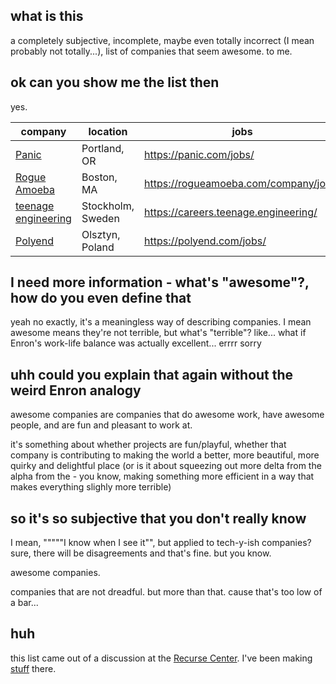 ## what is this

a completely subjective, incomplete, maybe even totally incorrect (I mean probably not totally...), list of companies that seem awesome. to me.

## ok can you show me the list then

yes.

| company | location | jobs |
| --- | --- | --- |
| [Panic](https://panic.com/) | Portland, OR | https://panic.com/jobs/ |
| [Rogue Amoeba](https://rogueamoeba.com/) | Boston, MA | https://rogueamoeba.com/company/jobs/ |
| [teenage engineering](https://teenage.engineering/) | Stockholm, Sweden | https://careers.teenage.engineering/ |
| [Polyend](https://polyend.com/) | Olsztyn, Poland | https://polyend.com/jobs/ |

## I need more information - what's "awesome"?, how do you even define that

yeah no exactly, it's a meaningless way of describing companies. I mean awesome means they're not terrible, but what's "terrible"? like... what if Enron's work-life balance was actually excellent... errrr sorry

## uhh could you explain that again without the weird Enron analogy

awesome companies are companies that do awesome work, have awesome people, and are fun and pleasant to work at.

it's something about whether projects are fun/playful, whether that company is contributing to making the world a better, more beautiful, more quirky and delightful place (or is it about squeezing out more delta from the alpha from the - you know, making something more efficient in a way that makes everything slighly more terrible)

## so it's so subjective that you don't really know

I mean, """""I know when I see it"", but applied to tech-y-ish companies? sure, there will be disagreements and that's fine. but you know.

awesome companies.

companies that are not dreadful. but more than that. cause that's too low of a bar...

## huh

this list came out of a discussion at the [Recurse Center](https://www.recurse.com/). I've been making [stuff](https://recurse.greg.technology/) there.
